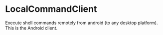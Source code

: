 # LocalCommandClient
Execute shell commands remotely from android (to any desktop platform). This is the Android client.
